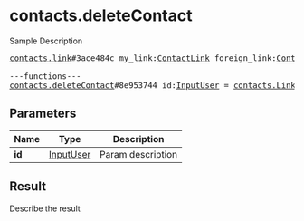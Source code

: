 # contacts.deleteContact

Sample Description

<pre>
<a href="../constructor/contacts.link">contacts.link</a>#3ace484c my_link:<a href="../type/ContactLink.md">ContactLink</a> foreign_link:<a href="../type/ContactLink.md">ContactLink</a> user:<a href="../type/User.md">User</a> = <a href="../type/contacts.Link.md">contacts.Link</a>;

---functions---
<a href="../method/contacts.deleteContact.md">contacts.deleteContact</a>#8e953744 id:<a href="../type/InputUser.md">InputUser</a> = <a href="../type/contacts.Link.md">contacts.Link</a>;
</pre>

## Parameters

| Name | Type | Description |
|------|:----:|-------------|
| **id** | [InputUser](../type/InputUser.md) | Param description |

## Result

Describe the result

